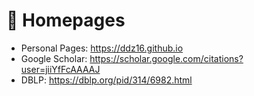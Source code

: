 # 📎 Homepages
- Personal Pages: https://ddz16.github.io
- Google Scholar: https://scholar.google.com/citations?user=jiiYfFcAAAAJ
- DBLP: https://dblp.org/pid/314/6982.html